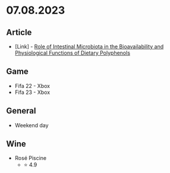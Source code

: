 # 07.08.2023

## Article 

- \[Link\] - [Role of Intestinal Microbiota in the Bioavailability and Physiological Functions of Dietary Polyphenols](https://www.mdpi.com/1420-3049/24/2/370?fbclid=PAAabaiVR1nrfqxAJHu8wecNHW9DbdS3gJ4T9Jn4hqOc1MZrA4h-PSCnlNLJY)


## Game

- Fifa 22 - Xbox
- Fifa 23 - Xbox

## General

- Weekend day

## Wine

- Rosé Piscine
  - :star: 4.9
